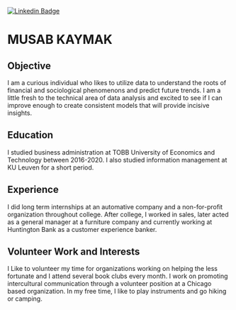 [![Linkedin Badge](https://img.shields.io/badge/-MKaymak-blue?style=flat&logo=Linkedin&logoColor=white&link=https://www.linkedin.com/in/musab-kaymak-26b617178/)](https://www.linkedin.com/in/musab-kaymak-26b617178/)

# MUSAB KAYMAK

## Objective

I am a curious individual who likes to utilize data to
understand the roots of financial and sociological
phenomenons and predict future trends. I am a little
fresh to the technical area of data analysis and
excited to see if I can improve enough to create
consistent models that will provide incisive
insights.

## Education

I studied business administration at TOBB University of
Economics and Technology between 2016-2020. I also
studied information management at KU Leuven for a short
period.

## Experience

I did long term internships at an automative company and
a non-for-profit organization throughout college. After
college, I worked in sales, later acted as a general
manager at a furniture company and currently working at
Huntington Bank as a customer experience banker.

## Volunteer Work and Interests

I Like to volunteer my time for organizations working on
helping the less fortunate and I attend several book
clubs every month. I work on promoting intercultural
communication through a volunteer position at a Chicago
based organization. In my free time, I like to play
instruments and go hiking or camping.
